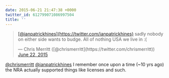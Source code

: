 ```yaml
---
date: 2015-06-21 21:47:38 +0000
twitter_id: 612799071086997504
title: ''
---
```


<blockquote class="twitter-tweet"><p lang="en" dir="ltr"><a href="https://twitter.com/ianpatrickhines?ref_src=twsrc%5Etfw">[@ianpatrickhines](https://twitter.com/ianpatrickhines)</a> sadly nobody on either side wants to budge. All of nothing USA we live in :(</p>&mdash; Chris Merritt ([@chrismerritt](https://twitter.com/chrismerritt)) <a href="https://twitter.com/chrismerritt/status/612797220526501888?ref_src=twsrc%5Etfw">June 22, 2015</a></blockquote>
<script async src="https://platform.twitter.com/widgets.js" charset="utf-8"></script>

[@chrismerritt](https://twitter.com/chrismerritt) [@ianpatrickhines](https://twitter.com/ianpatrickhines) I remember once upon a time (~10 yrs ago) the NRA actually supported things like licenses and such.
